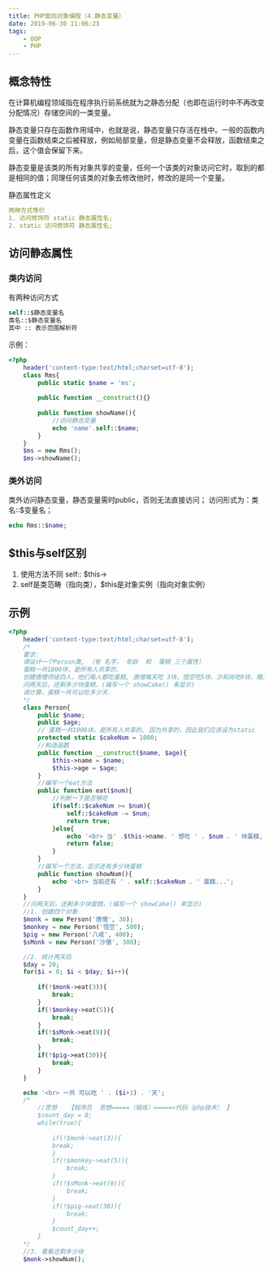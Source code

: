 ```yaml
---
title: PHP面向对象编程（4.静态变量）
date: 2019-06-30 11:06:23
tags:
    - OOP
    - PHP
---
```

## 概念特性
在计算机编程领域指在程序执行前系统就为之静态分配（也即在运行时中不再改变分配情况）存储空间的一类变量。

静态变量只存在函数作用域中，也就是说，静态变量只存活在栈中。一般的函数内变量在函数结束之后被释放，例如局部变量，但是静态变量不会释放，函数结束之后，这个值会保留下来。

静态变量是该类的所有对象共享的变量，任何一个该类的对象访问它时，取到的都是相同的值；同理任何该类的对象去修改他时，修改的是同一个变量。

静态属性定义
```yaml
两种方式等价
1. 访问修饰符 static 静态属性名;
2. static 访问修饰符 静态属性名;
```
## 访问静态属性
### 类内访问
有两种访问方式
```php
self::$静态变量名
类名::$静态变量名
其中 :: 表示范围解析符
```
示例：
```php
<?php 
	header('content-type:text/html;charset=utf-8');
	class Rms{
		public static $name = 'ms';
	
		public function __construct(){}
	
		public function showName(){
			//访问静态变量
			echo 'name'.self::$name;
		}
	}
	$ms = new Rms();
	$ms->showName();
```
### 类外访问
类外访问静态变量，静态变量需时public，否则无法直接访问；
访问形式为：类名::$变量名；
```php
echo Rms::$name;
```
## $this与self区别
1. 使用方法不同
self::
$this->
2. self是类范畴（指向类），$this是对象实例（指向对象实例）

## 示例
```php
<?php
	header('content-type:text/html;charset=utf-8');
	/*
	要求:
	请设计一个Person类, （有 名字， 年龄  和  蛋糕 三个属性）
	蛋糕一共1000块，是所有人共享的.
	创建唐僧师徒四人，他们每人都吃蛋糕, 唐僧每天吃 3块，悟空吃5块，沙和尚吃9块，猪八戒吃 30块. (编写一个 eat方法来吃)
	问两天后，还剩多少块蛋糕，(编写一个 showCake() 来显示)
	请计算，蛋糕一共可以吃多少天.
	*/
	class Person{
		public $name;
		public $age;
		// 蛋糕一共1000块，是所有人共享的, 因为共享的，因此我们应该设为static
		protected static $cakeNum = 1000;
		//构造函数
		public function __construct($name, $age){
			$this->name = $name;
			$this->age = $age;
		}
		//编写一个eat方法
		public function eat($num){
			//判断一下是否够吃
			if(self::$cakeNum >= $num){
				self::$cakeNum -= $num;
				return true;
			}else{
				echo '<br> 当' .$this->name. ' 想吃 ' . $num . ' 块蛋糕, 不够了，不能吃了';
				return false;
			}
		}
		//编写一个方法，显示还有多少块蛋糕
		public function showNum(){
			echo '<br> 当前还有 ' . self::$cakeNum . ' 蛋糕...';
		}
	}
	//问两天后，还剩多少块蛋糕，(编写一个 showCake() 来显示)
	//1. 创建四个对象
	$monk = new Person('唐僧', 30);
	$monkey = new Person('悟空', 500);
	$pig = new Person('八戒', 400);
	$sMonk = new Person('沙僧', 300);

	//2. 统计两天后
	$day = 20;
	for($i = 0; $i < $day; $i++){
		
		if(!$monk->eat(3)){
			break;
		}
		if(!$monkey->eat(5)){
			break;
		}
		if(!$sMonk->eat(9)){
			break;
		}
		if(!$pig->eat(30)){
			break;
		}
	}

	echo '<br> 一共 可以吃 ' . ($i+1) . '天';
	/*
		//思想   【程序员  思想=====（锻炼）=====>代码（php技术） 】
		$count_day = 0;
		while(true){
			
			if(!$monk->eat(3)){
			break;
			}
			if(!$monkey->eat(5)){
				break;
			}
			if(!$sMonk->eat(9)){
				break;
			}
			if(!$pig->eat(30)){
				break;
			}
			$count_day++;
		}
	*/
	//3. 看看还剩多少块
	$monk->showNum();

```